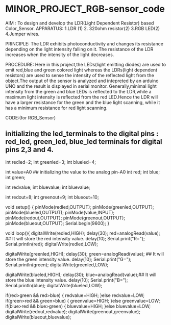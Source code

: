 # MINOR_PROJECT_RGB-sensor_code

AIM : To design and develop the LDR(Light Dependent Resistor) based Color_Sensor.
APPARATUS:
1.LDR (1)
2. 320ohm resistor(2)
3.RGB LED(2)
4.Jumper wires.

PRINCIPLE: The LDR exhibits photoconductivity and changes its resistance depending on the light intensity falling on it.
The resistance of the LDR increases when the intensity of the light decreases.

PROCEDURE:
  Here in this project,the LEDs(light emitting diodes) are used to emit red,blue and green colored light whereas the LDRs(light dependent resistors) are used to sense the intensity of the reflected light from the object.The output of the sensor is analyzed and intepreted by an arduino UNO and the result is displayed in serial monitor.
  Generally,minimal light intensity from the green and blue LEDs is reflected to the LDR,while a maximum light intensity is reflected from the red LED.Hence the LDR will have a larger resistance for the green and the blue light scanning, while it has a minimum resistance for red light scanning.
 
CODE:(for RGB_Sensor)

## initializing the led_terminals to the digital pins : red_led, green_led, blue_led terminals for digital pins 2,3 and 4.
int redled=2;
int greenled=3;
int blueled=4;

int value=A0 ## initializing the value to the analog pin-A0
int red;
int blue;
int green;

int redvalue;
int bluevalue;
int bluevalue;

int redout=8;
int greenout=9;
int blueout=10;

void setup() {
pinMode(redled,OUTPUT);
pinMode(greenled,OUTPUT);
pinMode(blueled,OUTPUT);
pinMode(value,INPUT);
pinMode(redout,OUTPUT);
pinMode(greenout,OUTPUT);
pinMode(blueout,OUTPUT);
Serial.begin(9600);
}

void loop(){
digitalWrite(redled,HIGH);
delay(30);
red=analogRead(value); ## It will store the red intensity value.
delay(10);
Serial.print("R=");
Serial.println(red);
digitalWrite(redled,LOW);

digitalWrite(greenled,HIGH);
delay(30);
green=analogRead(value); ## It will store the green intensity value.
delay(10);
Serial.print("G=");
Serial.println(green);
digitalWrite(greenled,LOW);

digitalWrite(blueled,HIGH);
delay(30);
blue=analogRead(value);## It will store the blue intensity value.
delay(10);
Serial.print("B=");
Serial.println(blue);
digitalWrite(blueled,LOW);

if(red>green && red>blue)
{
redvalue=HIGH;
}else
redvalue=LOW;
if(green>red && green>blue)
{
greenvalue=HIGH;
}else
greenvalue=LOW;
if(blue>red && blue>green)
{
bluevalue=HIGH;
}else
bluevalue=LOW;
digitalWrite(redout,redvalue);
digitalWrite(greenout,greenvalue);
digitalWrite(blueout,bluevalue);
